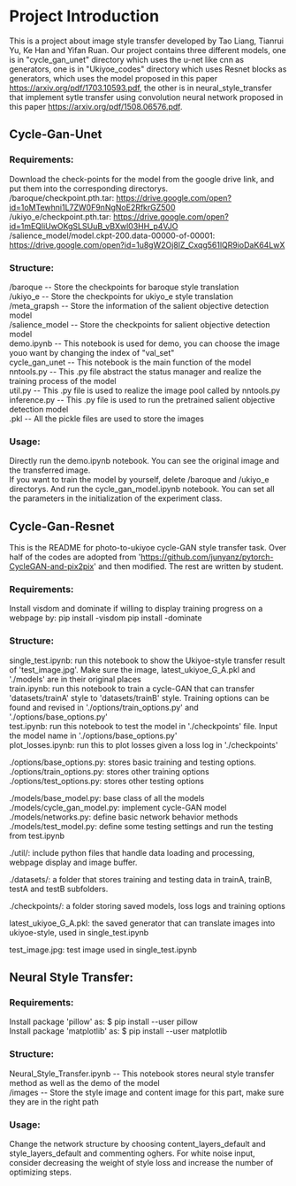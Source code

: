 # Project Introduction
This is a project about image style transfer developed by Tao Liang, Tianrui Yu, Ke Han and Yifan Ruan. Our project contains three different models, one is in "cycle_gan_unet" directory which uses the u-net like cnn as generators, one is in "Ukiyoe_codes" directory which uses Resnet blocks as generators, which uses the model proposed in this paper https://arxiv.org/pdf/1703.10593.pdf, the other is in neural_style_transfer that implement sytle transfer using convolution neural network proposed in this paper https://arxiv.org/pdf/1508.06576.pdf.

## Cycle-Gan-Unet
### Requirements:
Download the check-points for the model from the google drive link, and put them into the corresponding directorys.<br/>
/baroque/checkpoint.pth.tar: https://drive.google.com/open?id=1oMTewhni1L7ZW0F9nNgNoE2RfkrGZ500<br/>
/ukiyo_e/checkpoint.pth.tar: https://drive.google.com/open?id=1mEQliUwOKgSLSUuB_vBXwl03HH_p4VJO<br/>
/salience_model/model.ckpt-200.data-00000-of-00001: https://drive.google.com/open?id=1u8gW2Oj8lZ_Cxqg561lQR9ioDaK64LwX<br/>

### Structure:
/baroque                         -- Store the checkpoints for baroque style translation<br/>
/ukiyo_e                             -- Store the checkpoints for ukiyo_e style translation<br/>
/meta_grapsh                         -- Store the information of the salient objective detection model<br/>
/salience_model                      -- Store the checkpoints for salient objective detection model<br/>
demo.ipynb                           -- This notebook is used for demo, you can choose the image youo want by changing the index of "val_set"<br/>
cycle_gan_unet                       -- This notebook is the main function of the model<br/>
nntools.py                           -- This .py file abstract the status manager and realize the training process of the model<br/>
util.py                              -- This .py file is used to realize the image pool called by nntools.py<br/>
inference.py                         -- This .py file is used to run the pretrained salient objective detection model<br/>
.pkl                                 -- All the pickle files are used to store the images<br/>

### Usage:
Directly run the demo.ipynb notebook. You can see the original image and the transferred image.<br/>
If you want to train the model by yourself, delete /baroque and /ukiyo_e directorys. And run the cycle_gan_model.ipynb notebook. You can set all the parameters in the initialization of the experiment class.

## Cycle-Gan-Resnet 
This is the README for photo-to-ukiyoe cycle-GAN style transfer task. Over half of the codes are adopted from 'https://github.com/junyanz/pytorch-CycleGAN-and-pix2pix' and then modified. The rest are written by student. 

### Requirements:
Install visdom and dominate if willing to display training progress on a webpage by:
    pip install -visdom
    pip install -dominate

### Structure:
single_test.ipynb:   run this notebook to show the Ukiyoe-style transfer result of 'test_image.jpg'. Make sure the image, latest_ukiyoe_G_A.pkl and './models' are in their original places<br/>
train.ipynb:  run this notebook to train a cycle-GAN that can transfer 'datasets/trainA' style to 'datasets/trainB' style. Training options can be found and revised in './options/train_options.py' and './options/base_options.py'<br/>
test.ipynb:  run this notebook to test the model in './checkpoints' file. Input the model name in './options/base_options.py'<br/>
plot_losses.ipynb:   run this to plot losses given a loss log in './checkpoints'<br/>

./options/base_options.py:   stores basic training and testing options.<br/>
./options/train_options.py:   stores other training options<br/>
./options/test_options.py:   stores other testing options<br/>

./models/base_model.py:   base class of all the models<br/>
./models/cycle_gan_model.py:   implement cycle-GAN model<br/>
./models/networks.py:   define basic network behavior methods<br/>
./models/test_model.py:   define some testing settings and run the testing from test.ipynb<br/>

./util/:   include python files that handle data loading and processing, webpage display and image buffer.<br/>

./datasets/:   a folder that stores training and testing data in trainA, trainB, testA and testB subfolders.<br/>

./checkpoints/:   a folder storing saved models, loss logs and training options<br/>

latest_ukiyoe_G_A.pkl: the saved generator that can translate images into ukiyoe-style, used in single_test.ipynb<br/>

test_image.jpg: test image used in single_test.ipynb<br/>





## Neural Style Transfer: 
### Requirements: 
Install package 'pillow' as: $ pip install --user pillow <br/>
Install package 'matplotlib' as: $ pip install --user matplotlib

### Structure:
Neural_Style_Transfer.ipynb      -- This notebook stores neural style transfer method as well as the demo of the model<br/>
/images                          -- Store the style image and content image for this part, make sure they are in the right path

### Usage:
Change the network structure by choosing content_layers_default and style_layers_default 
and commenting oghers. For white noise input, consider decreasing the weight of style
loss and increase the number of optimizing steps. 


